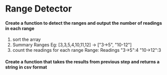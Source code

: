 # Range Detector

#### Create a function to detect the ranges and output the number of readings in each range 
1. sort the array
2. Summary Ranges
Eg: [3,3,5,4,10,11,12] -> ["3->5", "10-12"]
3. count the readings for each range
Range: Readings
"3->5":4
"10->12":3

#### Create a function that takes the results from previous step and returns a string in csv format

